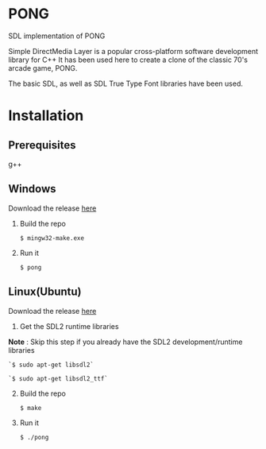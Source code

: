# PONG
SDL implementation of PONG

Simple DirectMedia Layer is a popular cross-platform software development library for C++
It has been used here to create a clone of the classic 70's arcade game, PONG.

The basic SDL, as well as SDL True Type Font libraries have been used.

# Installation

## Prerequisites
g++

## Windows
Download the release [here](https://www.google.com)

1. Build the repo

	`$ mingw32-make.exe`

2. Run it
	
	`$ pong`

## Linux(Ubuntu)
Download the release [here](https://www.google.com)


1. Get the SDL2 runtime libraries

**Note** : Skip this step if you already have the SDL2 development/runtime libraries

	`$ sudo apt-get libsdl2`

	`$ sudo apt-get libsdl2_ttf`

2. Build the repo

	`$ make`

3. Run it

	`$ ./pong`


